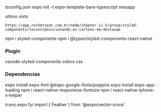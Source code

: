 tsconfig.json
expo init -t expo-template-bare-typescript meuapp

ultimo visto
```
https://app.rocketseat.com.br/node/chapter-ii-5/group/styled-components/lesson/posicionando-os-cartoes-em-destauqe
```

npm i styled-components
npm i @types/styled-components-react-native

### Plugin
vscode-styled-components
colors css

### Dependencias
expo install expo-font @expo-google-fonts/poppins
expo install expo-app-loading
npm i react-native-responsive-fontsize
npm i react-native-iphone-x-helper

icons.expo.fyi
import { Feather } from '@expo/vector-icons'